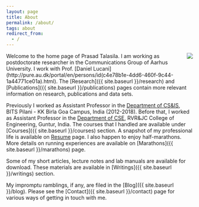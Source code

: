 ```yaml
---
layout: page
title: About
permalink: /about/
tags: about
redirect_from:
  - /
---
```



<img align="right" src="{{ site.baseurl }}/assets/tsrk.jpg">
Welcome to the home page of Prasad Talasila. I am working as postdoctorate researcher in the Communications Group of Aarhus University. I work with Prof. [Daniel Lucani](http://pure.au.dk/portal/en/persons/id&#40;c4e78b1e-4dd6-460f-9c44-1a44771ce01a&#41;.html). The [Research]({{ site.baseurl }}/research) and [Publications]({{ site.baseurl }}/publications) pages contain more relevant information on research, publications and data sets.

Previously I worked as Assistant Professor in the [Department of CS&IS](https://www.bits-pilani.ac.in/goa/ComputerScienceInformationsSystems/ComputerScienceandInformationSystems), BITS Pilani - KK Birla Goa Campus, India (2012-2018). Before that, I worked as Assistant Professor in the [Department of CSE](http://cse.rvrjc.ac.in), RVR&JC College of Engineering, Guntur, India. The courses that I handled are available under [Courses]({{ site.baseurl }}/courses) section.
A snapshot of my professional life is available on [Resume](https://www.dropbox.com/s/8fzabuslctf3tnc/resume_brief_dec_2018.pdf?dl=1) page. I also happen to enjoy half-marathons. More details on running experiences are available on [Marathons]({{ site.baseurl }}/marathons) page.

Some of my short articles, lecture notes and lab manuals are available for download. These materials are available in [Writings]({{ site.baseurl }}/writings) section.

My impromptu ramblings, if any, are filed in the [Blog]({{ site.baseurl }}/blog). Please see the [Contact]({{ site.baseurl }}/contact) page for various ways of getting in touch with me.

